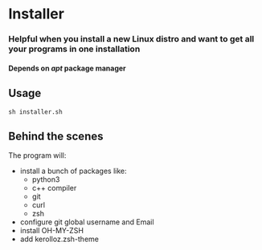# Installer
### Helpful when you install a new Linux distro and want to get all your programs in one installation
#### Depends on _apt_ package manager
## Usage
`sh installer.sh`
## Behind the scenes
The program will:
* install a bunch of packages like:
  - python3
  - c++ compiler
  - git
  - curl
  - zsh
* configure git global username and Email
* install OH-MY-ZSH
* add kerolloz.zsh-theme
